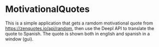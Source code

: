# MotivationalQuotes
This is a simple application that gets a ramdom motivational quote from https://zenquotes.io/api/random, 
then use the Deepl API to translate the quote to Spanish. 
The quote is shown both in english and spanish in a window (gui).
